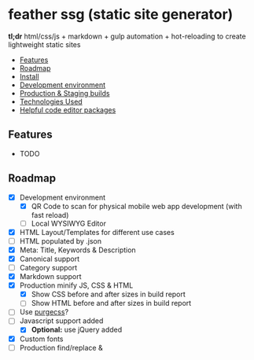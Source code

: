 # feather ssg (static site generator)

**tl;dr** html/css/js + markdown + gulp automation + hot-reloading to create lightweight static sites

- [Features](#features)
- [Roadmap](#roadmap)
- [Install](#install)
- [Development environment](#development-environment)
- [Production & Staging builds](#production--staging-builds)
- [Technologies Used](#technologies-used)
- [Helpful code editor packages](#helpful-code-editor-packages)

## Features

- TODO

## Roadmap

- [X] Development environment
  - [X] QR Code to scan for physical mobile web app development (with fast reload)
  - [ ] Local WYSIWYG Editor
- [X] HTML Layout/Templates for different use cases
- [ ] HTML populated by .json
- [X] Meta: Title, Keywords & Description
- [X] Canonical support
- [ ] Category support
- [X] Markdown support
- [X] Production minify JS, CSS & HTML
  - [X] Show CSS before and after sizes in build report
  - [ ] Show HTML before and after sizes in build report
- [ ] Use [purgecss](https://purgecss.com/plugins/gulp.html#installation)?
- [ ] Javascript support added
  - [X] **Optional:** use jQuery added
- [X] Custom fonts
- [ ] Production find/replace <link /> & <script /> tags
- [ ] Sitemap (maybe a cool example of all urls being produced, but also for xml file
- [ ] Theming (+ predefined palettes, scss variables and root css usage)

## Install

run: `yarn` or `yarn install`


## Development environment

- start local server, run: `yarn dev`
- stop local server: **ctl** + **c**

## Production builds

#### create for Production deploy

- run: `yarn prod`
- creates: **/static_prod/**

## Technologies Used

- Gulp v.4
    - [task()](https://gulpjs.com/docs/en/api/task)
    - [watch()](https://gulpjs.com/docs/en/api/watch)
    - [series()](https://gulpjs.com/docs/en/api/series)
    - [parallel()](https://gulpjs.com/docs/en/api/parallel)
    - [forward()](https://gulpjs.com/docs/en/api/series#forward-references) with Gulp v.4, they removed the ability for forward reference a task, to help performance, so you must define a task before it is called.
- SCSS & CSS Minification
    - [gulp-sass](https://www.npmjs.com/package/gulp-sass)
    - [gulp-clean-css](https://www.npmjs.com/package/gulp-clean-css)
- Nunjucks & HTML Minification
    - [gulp-nunjucks-render](https://www.npmjs.com/package/gulp-nunjucks-render)
    - [gulp-htmlmin](https://www.npmjs.com/package/gulp-htmlmin)
- [BrowserSync with Gulp](https://browsersync.io/docs/gulp)
    - for hot-reloading after a change is made to, sccs/js/nunjucks
    - [QR Code Plugin](https://github.com/0ahz/bs-console-qrcode) for quick development on a physical mobile device (same wifi network required).
- Notification/Error handling:
    - [node-notifier](https://www.npmjs.com/package/node-notifier)
    - **error handling** is happening at the compile state for both scss & nunjucks
- Cleaning up directories before a new compile: [del](https://github.com/gulpjs/gulp/blob/master/docs/recipes/delete-files-folder.md#delete-files-and-folders)
- CLI helpful coloring using [chalk](https://github.com/chalk/chalk)

## Helpful code editor packages

- For Atom:
    - [Syntax highlighting for nunjucks templates](https://atom.io/packages/language-nunjucks)
    - [Displays Colors used in project](https://atom.io/packages/pigments) (even scss variables)
